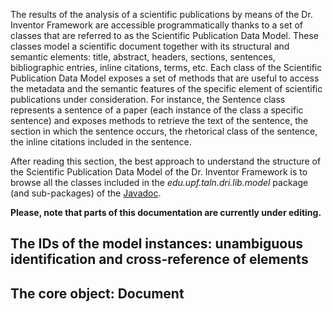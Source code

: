The results of the analysis of a scientific publications by means of the Dr. Inventor Framework are accessible programmatically thanks to a set of classes that are referred to as the Scientific Publication Data Model. These classes model a scientific document together with its structural and semantic elements: title, abstract, headers, sections, sentences, bibliographic entries, inline citations, terms, etc. Each class of the Scientific Publication Data Model exposes a set of methods that are useful to access the metadata and the semantic features of the specific element of scientific publications under consideration. For instance, the Sentence class represents a sentence of a paper (each instance of the class a specific sentence) and exposes methods to retrieve the text of the sentence, the section in which the sentence occurs, the rhetorical class of the sentence, the inline citations included in the sentence.

After reading this section, the best approach to understand the structure of the Scientific Publication Data Model of the Dr. Inventor Framework is to browse all the classes included in the _edu.upf.taln.dri.lib.model_ package (and sub-packages) of the [Javadoc](http://scientmin-fe-lastus.s.upf.edu/drinventor/doc/).

**Please, note that parts of this documentation are currently under editing.**


## The IDs of the model instances: unambiguous identification and cross-reference of elements


## The core object: Document




